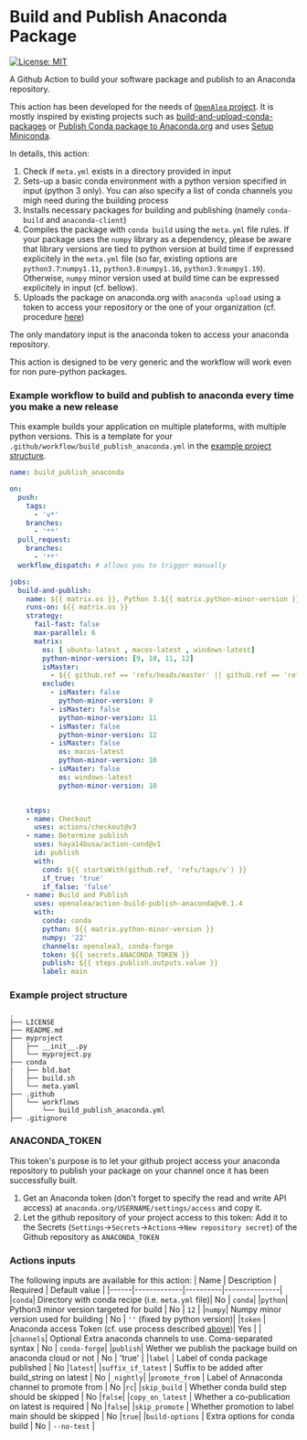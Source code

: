 # Build and Publish Anaconda Package
[![License: MIT](https://img.shields.io/badge/License-MIT-yellow.svg)](https://opensource.org/licenses/MIT)

A Github Action to build your software package and publish to an Anaconda repository.

This action has been developed for the needs of [`OpenAlea` project](https://openalea.readthedocs.io/en/latest/). It is mostly inspired by existing projects such as [build-and-upload-conda-packages](https://github.com/marketplace/actions/build-and-upload-conda-packages) or [Publish Conda package to Anaconda.org](https://github.com/marketplace/actions/publish-conda-package-to-anaconda-org) and uses [Setup Miniconda](https://github.com/marketplace/actions/setup-miniconda).

In details, this action:
1. Check if `meta.yml` exists in a directory provided in input
2. Sets-up a basic conda environment with a python version specified in input (python 3 only). You can also specify a list of conda channels you migh need during the building process
3. Installs necessary packages for building and publishing (namely `conda-build` and `anaconda-client`)
4. Compiles the package with `conda build` using the `meta.yml` file rules. If your package uses the `numpy` library as a dependency, please be aware that library versions are tied to python version at build time if expressed explicitely in the `meta.yml` file (so far, existing options are `python3.7`:`numpy1.11`, `python3.8`:`numpy1.16`, `python3.9`:`numpy1.19`). Otherwise, `numpy` minor version used at build time can be expressed explicitely in input (cf. bellow).
5. Uploads the package on anaconda.org with `anaconda upload` using a token to access your repository or the one of your organization (cf. procedure [here](#anaconda_token))

The only mandatory input is the anaconda token to access your anaconda repository.

This action is designed to be very generic and the workflow will work even for non pure-python packages.

### Example workflow to build and publish to anaconda every time you make a new release

This example builds your application on multiple plateforms, with multiple python versions. This is a template for your `.github/workflow/build_publish_anaconda.yml` in the [example project structure](#example-project-structure).

```yaml
name: build_publish_anaconda

on:
  push:
    tags:
      - 'v*'
    branches:
      - '**'
  pull_request:
    branches:
      - '**'
  workflow_dispatch: # allows you to trigger manually

jobs:
  build-and-publish:
    name: ${{ matrix.os }}, Python 3.${{ matrix.python-minor-version }} for conda deployment
    runs-on: ${{ matrix.os }}
    strategy:
      fail-fast: false
      max-parallel: 6
      matrix:
        os: [ ubuntu-latest , macos-latest , windows-latest]
        python-minor-version: [9, 10, 11, 12]
        isMaster:
          - ${{ github.ref == 'refs/heads/master' || github.ref == 'refs/heads/main' || startsWith(github.ref, 'refs/tags/v') }}
        exclude:
          - isMaster: false
            python-minor-version: 9
          - isMaster: false
            python-minor-version: 11
          - isMaster: false
            python-minor-version: 12
          - isMaster: false
            os: macos-latest
            python-minor-version: 10
          - isMaster: false
            os: windows-latest
            python-minor-version: 10


    steps:
    - name: Checkout
      uses: actions/checkout@v3
    - name: Determine publish
      uses: haya14busa/action-cond@v1
      id: publish
      with:
        cond: ${{ startsWith(github.ref, 'refs/tags/v') }}
        if_true: 'true'
        if_false: 'false'
    - name: Build and Publish
      uses: openalea/action-build-publish-anaconda@v0.1.4
      with:
        conda: conda
        python: ${{ matrix.python-minor-version }}
        numpy: '22'
        channels: openalea3, conda-forge
        token: ${{ secrets.ANACONDA_TOKEN }}
        publish: ${{ steps.publish.outputs.value }}
        label: main
```

### Example project structure

```
.
├── LICENSE
├── README.md
├── myproject
│   ├── __init__.py
│   └── myproject.py
├── conda
|   ├── bld.bat
│   ├── build.sh
│   └── meta.yaml
├── .github
│   └── workflows
│       └── build_publish_anaconda.yml
├── .gitignore
```

### ANACONDA_TOKEN

This token's purpose is to let your github project access your anaconda repository to publish your package on your channel once it has been successfully built.

1. Get an Anaconda token (don't forget to specify the read and write API access) at `anaconda.org/USERNAME/settings/access` and copy it.
2. Let the github repository of your project access to this token: Add it to the Secrets (`Settings`->`Secrets`->`Actions`->`New repository secret`) of the Github repository as `ANACONDA_TOKEN`

### Actions inputs
The following inputs are available for this action:
| Name | Description | Required | Default value |
|------|-------------|----------|---------------|
|`conda`| Directory with conda recipe (i.e. `meta.yml` file)| No | `conda`|
|`python`| Python3 minor version targeted for build | No | `12` |
|`numpy`| Numpy minor version used for building | No | `''` (fixed by python version)|
|`token` | Anaconda access Token (cf. use process described [above](#anaconda_token))| Yes | |
|`channels`| Optional Extra anaconda channels to use. Coma-separated syntax | No | `conda-forge`|
|`publish`| Wether we publish the package build on anaconda cloud or not | No | 'true' |
|`label` | Label of conda package published | No |`latest`|
|`suffix_if_latest` | Suffix to be added after build_string on latest | No |`_nightly`|
|`promote_from` | Label of Annaconda channel to promote from | No |`rc`|
|`skip_build` | Whether conda build step should be skipped | No |`false`|
|`copy_on_latest` | Whether a co-publication on latest is required | No |`false`|
|`skip_promote` | Whether promotion to label main should be skipped | No |`true`|
|`build-options` | Extra options for conda build | No | `--no-test` |
